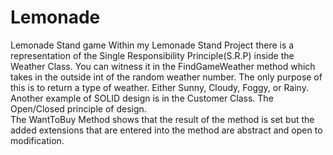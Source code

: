 # Lemonade
Lemonade Stand game
Within my Lemonade Stand Project there is a representation of the Single Responsibility Principle(S.R.P) inside the Weather Class.
You can witness it in the FindGameWeather method which takes in the outside int of the random weather number.
The only purpose of this is to return a type of weather. Either Sunny, Cloudy, Foggy, or Rainy.
Another example of SOLID design is in the Customer Class.  The Open/Closed principle of design.  
The WantToBuy Method shows that the result of the method is set but the added extensions that are entered into the method
are abstract and open to modification.
